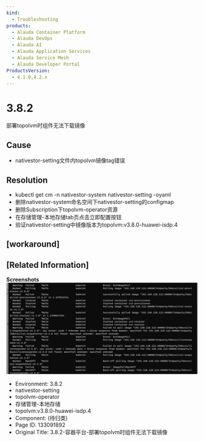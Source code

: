 ```yaml
---
kind:
  - Troubleshooting
products:
  - Alauda Container Platform
  - Alauda DevOps
  - Alauda AI
  - Alauda Application Services
  - Alauda Service Mesh
  - Alauda Developer Portal
ProductsVersion:
  - 4.1.0,4.2.x
---
```

<!-- A type of document that involves encountering a fault, diagnosing it, performing root cause analysis, and providing solutions. -->

# 3.8.2

部署topolvm时组件无法下载镜像

## Cause
- nativestor-setting文件内topolvm镜像tag错误

## Resolution
- kubectl get cm -n nativestor-system nativestor-setting -oyaml
- 删除nativestor-system命名空间下nativestor-setting的configmap
- 删除Subscription下topolvm-operator资源
- 在存储管理-本地存储tab页点击立即配置按钮
- 验证nativestor-setting中镜像版本为topolvm:v3.8.0-huawei-isdp.4

## [workaround]

## [Related Information]
**Screenshots**
![](assets/3-8-2-rong-qi-ping-tai-bu-shu-topolvmshi-zu-jian-wu-fa-xia-zai-jing-xiang/mceclip1_1671186633181_4ojte.png)
- Environment: 3.8.2
- nativestor-setting
- topolvm-operator
- 存储管理-本地存储
- topolvm:v3.8.0-huawei-isdp.4
- Component: (待归类)
- Page ID: 133091892
- Original Title: 3.8.2-容器平台-部署topolvm时组件无法下载镜像

